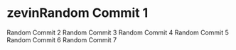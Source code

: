 # zevinRandom Commit 1
Random Commit 2
Random Commit 3
Random Commit 4
Random Commit 5
Random Commit 6
Random Commit 7
